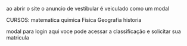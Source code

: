 ao abrir o site o anuncio de vestibular é veiculado como um modal

CURSOS:
matematica
quimica
Fisica
Geografia
historia

modal para login
    aqui voce pode acessar a classificação e solicitar sua matricula